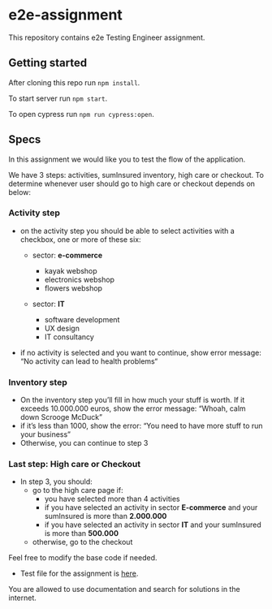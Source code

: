 # e2e-assignment

This repository contains e2e Testing Engineer assignment.

## Getting started

After cloning this repo run `npm install`.

To start server run `npm start`.

To open cypress run `npm run cypress:open`.

## Specs

In this assignment we would like you to test the flow of the application.

We have 3 steps: activities, sumInsured inventory, high care or checkout.
To determine whenever user should go to high care or checkout depends on below:

### Activity step
- on the activity step you should be able to select activities with a checkbox, one or more of these six:

    - sector: **e-commerce**
        - kayak webshop
        - electronics webshop
        - flowers webshop

    - sector: **IT**
        - software development
        - UX design
        - IT consultancy

- if no activity is selected and you want to continue, show error message: “No activity can lead to health problems“

### Inventory step

- On the inventory step you’ll fill in how much your stuff is worth. If it exceeds 10.000.000 euros, show the error message: “Whoah, calm down Scrooge McDuck”
- if it’s less than 1000, show the error: “You need to have more stuff to run your business”
- Otherwise, you can continue to step 3

 ### Last step: High care or Checkout
- In step 3, you should:
    - go to the high care page if:
        - you have selected more than 4 activities
        - if you have selected an activity in sector **E-commerce** and your sumInsured is more than **2.000.000**
        - if you have selected an activity in sector **IT** and your sumInsured is more than **500.000**
    - otherwise, go to the checkout

Feel free to modify the base code if needed.

- Test file for the assignment is [here](/cypress/e2e/flow.js).

You are allowed to use documentation and search for solutions in the internet.